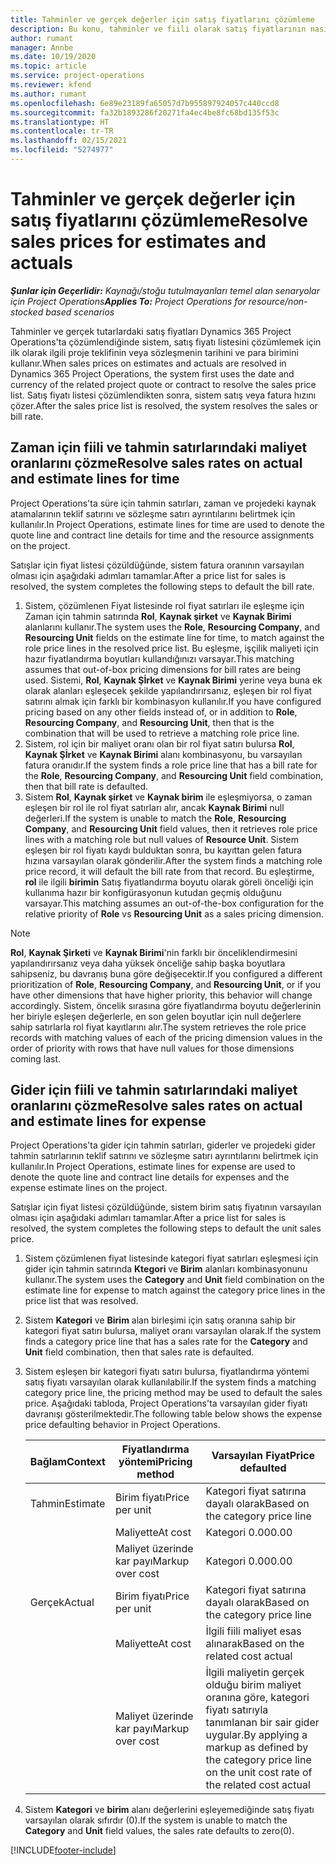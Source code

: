 ```yaml
---
title: Tahminler ve gerçek değerler için satış fiyatlarını çözümleme
description: Bu konu, tahminler ve fiili olarak satış fiyatlarının nasıl çözüldüğü hakkında bilgi sağlar.
author: rumant
manager: Annbe
ms.date: 10/19/2020
ms.topic: article
ms.service: project-operations
ms.reviewer: kfend
ms.author: rumant
ms.openlocfilehash: 6e89e23189fa65057d7b955897924057c440ccd8
ms.sourcegitcommit: fa32b1893286f20271fa4ec4be8fc68bd135f53c
ms.translationtype: HT
ms.contentlocale: tr-TR
ms.lasthandoff: 02/15/2021
ms.locfileid: "5274977"
---
```

# <a name="resolve-sales-prices-for-estimates-and-actuals"></a><span data-ttu-id="f3512-103">Tahminler ve gerçek değerler için satış fiyatlarını çözümleme</span><span class="sxs-lookup"><span data-stu-id="f3512-103">Resolve sales prices for estimates and actuals</span></span>

<span data-ttu-id="f3512-104">_**Şunlar için Geçerlidir:** Kaynağı/stoğu tutulmayanları temel alan senaryolar için Project Operations_</span><span class="sxs-lookup"><span data-stu-id="f3512-104">_**Applies To:** Project Operations for resource/non-stocked based scenarios_</span></span>

<span data-ttu-id="f3512-105">Tahminler ve gerçek tutarlardaki satış fiyatları Dynamics 365 Project Operations'ta çözümlendiğinde sistem, satış fiyatı listesini çözümlemek için ilk olarak ilgili proje teklifinin veya sözleşmenin tarihini ve para birimini kullanır.</span><span class="sxs-lookup"><span data-stu-id="f3512-105">When sales prices on estimates and actuals are resolved in Dynamics 365 Project Operations, the system first uses the date and currency of the related project quote or contract to resolve the sales price list.</span></span> <span data-ttu-id="f3512-106">Satış fiyatı listesi çözümlendikten sonra, sistem satış veya fatura hızını çözer.</span><span class="sxs-lookup"><span data-stu-id="f3512-106">After the sales price list is resolved, the system resolves the sales or bill rate.</span></span>

## <a name="resolve-sales-rates-on-actual-and-estimate-lines-for-time"></a><span data-ttu-id="f3512-107">Zaman için fiili ve tahmin satırlarındaki maliyet oranlarını çözme</span><span class="sxs-lookup"><span data-stu-id="f3512-107">Resolve sales rates on actual and estimate lines for time</span></span>

<span data-ttu-id="f3512-108">Project Operations'ta süre için tahmin satırları, zaman ve projedeki kaynak atamalarının teklif satırını ve sözleşme satırı ayrıntılarını belirtmek için kullanılır.</span><span class="sxs-lookup"><span data-stu-id="f3512-108">In Project Operations, estimate lines for time are used to denote the quote line and contract line details for time and the resource assignments on the project.</span></span>

<span data-ttu-id="f3512-109">Satışlar için fiyat listesi çözüldüğünde, sistem fatura oranının varsayılan olması için aşağıdaki adımları tamamlar.</span><span class="sxs-lookup"><span data-stu-id="f3512-109">After a price list for sales is resolved, the system completes the following steps to default the bill rate.</span></span>

1. <span data-ttu-id="f3512-110">Sistem, çözümlenen Fiyat listesinde rol fiyat satırları ile eşleşme için Zaman için tahmin satırında **Rol**, **Kaynak şirket** ve **Kaynak Birimi** alanlarını kullanır.</span><span class="sxs-lookup"><span data-stu-id="f3512-110">The system uses the **Role**, **Resourcing Company**, and **Resourcing Unit** fields on the estimate line for time, to match against the role price lines in the resolved price list.</span></span> <span data-ttu-id="f3512-111">Bu eşleşme, işçilik maliyeti için hazır fiyatlandırma boyutları kullandığınızı varsayar.</span><span class="sxs-lookup"><span data-stu-id="f3512-111">This matching assumes that out-of-box pricing dimensions for bill rates are being used.</span></span> <span data-ttu-id="f3512-112">Sistemi, **Rol**, **Kaynak Şİrket** ve **Kaynak Birimi** yerine veya buna ek olarak alanları eşleşecek şekilde yapılandırırsanız, eşleşen bir rol fiyat satırını almak için farklı bir kombinasyon kullanılır.</span><span class="sxs-lookup"><span data-stu-id="f3512-112">If you have configured pricing based on any other fields instead of, or in addition to **Role**, **Resourcing Company**, and **Resourcing Unit**, then that is the combination that will be used to retrieve a matching role price line.</span></span>
2. <span data-ttu-id="f3512-113">Sistem, rol için bir maliyet oranı olan bir rol fiyat satırı bulursa **Rol**, **Kaynak Şİrket** ve **Kaynak Birimi** alanı kombinasyonu, bu varsayılan fatura oranıdır.</span><span class="sxs-lookup"><span data-stu-id="f3512-113">If the system finds a role price line that has a bill rate for the **Role**, **Resourcing Company**, and **Resourcing Unit** field combination, then that bill rate is defaulted.</span></span>
3. <span data-ttu-id="f3512-114">Sistem **Rol**, **Kaynak şirket** ve **Kaynak birim** ile eşleşmiyorsa, o zaman eşleşen bir rol ile rol fiyat satırları alır, ancak **Kaynak Birimi** null değerleri.</span><span class="sxs-lookup"><span data-stu-id="f3512-114">If the system is unable to match the **Role**, **Resourcing Company**, and **Resourcing Unit** field values, then it retrieves role price lines with a matching role but null values of **Resource Unit**.</span></span> <span data-ttu-id="f3512-115">Sistem eşleşen bir rol fiyatı kaydı bulduktan sonra, bu kayıttan gelen fatura hızına varsayılan olarak gönderilir.</span><span class="sxs-lookup"><span data-stu-id="f3512-115">After the system finds a matching role price record, it will default the bill rate from that record.</span></span> <span data-ttu-id="f3512-116">Bu eşleştirme, **rol** ile ilgili **birimin** Satış fiyatlandırma boyutu olarak göreli önceliği için kullanıma hazır bir konfigürasyonun kutudan geçmiş olduğunu varsayar.</span><span class="sxs-lookup"><span data-stu-id="f3512-116">This matching assumes an out-of-the-box configuration for the relative priority of **Role** vs **Resourcing Unit** as a sales pricing dimension.</span></span>

> [!NOTE]
> <span data-ttu-id="f3512-117">**Rol**, **Kaynak Şirketi** ve **Kaynak Birimi**'nin farklı bir önceliklendirmesini yapılandırırsanız veya daha yüksek önceliğe sahip başka boyutlara sahipseniz, bu davranış buna göre değişecektir.</span><span class="sxs-lookup"><span data-stu-id="f3512-117">If you configured a different prioritization of **Role**, **Resourcing Company**, and **Resourcing Unit**, or if you have other dimensions that have higher priority, this behavior will change accordingly.</span></span> <span data-ttu-id="f3512-118">Sistem, öncelik sırasına göre fiyatlandırma boyutu değerlerinin her biriyle eşleşen değerlerle, en son gelen boyutlar için null değerlere sahip satırlarla rol fiyat kayıtlarını alır.</span><span class="sxs-lookup"><span data-stu-id="f3512-118">The system retrieves the role price records with matching values of each of the pricing dimension values in the order of priority with rows that have null values for those dimensions coming last.</span></span>

## <a name="resolve-sales-rates-on-actual-and-estimate-lines-for-expense"></a><span data-ttu-id="f3512-119">Gider için fiili ve tahmin satırlarındaki maliyet oranlarını çözme</span><span class="sxs-lookup"><span data-stu-id="f3512-119">Resolve sales rates on actual and estimate lines for expense</span></span>

<span data-ttu-id="f3512-120">Project Operations'ta gider için tahmin satırları, giderler ve projedeki gider tahmin satırlarının teklif satırını ve sözleşme satırı ayrıntılarını belirtmek için kullanılır.</span><span class="sxs-lookup"><span data-stu-id="f3512-120">In Project Operations, estimate lines for expense are used to denote the quote line and contract line details for expenses and the expense estimate lines on the project.</span></span>

<span data-ttu-id="f3512-121">Satışlar için fiyat listesi çözüldüğünde, sistem birim satış fiyatının varsayılan olması için aşağıdaki adımları tamamlar.</span><span class="sxs-lookup"><span data-stu-id="f3512-121">After a price list for sales is resolved, the system completes the following steps to default the unit sales price.</span></span>

1. <span data-ttu-id="f3512-122">Sistem çözümlenen fiyat listesinde kategori fiyat satırları eşleşmesi için gider için tahmin satırında **Ktegori** ve **Birim** alanları kombinasyonunu kullanır.</span><span class="sxs-lookup"><span data-stu-id="f3512-122">The system uses the **Category** and **Unit** field combination on the estimate line for expense to match against the category price lines in the price list that was resolved.</span></span>
2. <span data-ttu-id="f3512-123">Sistem **Kategori** ve **Birim** alan birleşimi için satış oranına sahip bir kategori fiyat satırı bulursa, maliyet oranı varsayılan olarak.</span><span class="sxs-lookup"><span data-stu-id="f3512-123">If the system finds a category price line that has a sales rate for the **Category** and **Unit** field combination, then that sales rate is defaulted.</span></span>
3. <span data-ttu-id="f3512-124">Sistem eşleşen bir kategori fiyatı satırı bulursa, fiyatlandırma yöntemi satış fiyatı varsayılan olarak kullanılabilir.</span><span class="sxs-lookup"><span data-stu-id="f3512-124">If the system finds a matching category price line, the pricing method may be used to default the sales price.</span></span> <span data-ttu-id="f3512-125">Aşağıdaki tabloda, Project Operations'ta varsayılan gider fiyatı davranışı gösterilmektedir.</span><span class="sxs-lookup"><span data-stu-id="f3512-125">The following table below shows the expense price defaulting behavior in Project Operations.</span></span>

    | <span data-ttu-id="f3512-126">Bağlam</span><span class="sxs-lookup"><span data-stu-id="f3512-126">Context</span></span> | <span data-ttu-id="f3512-127">Fiyatlandırma yöntemi</span><span class="sxs-lookup"><span data-stu-id="f3512-127">Pricing method</span></span> | <span data-ttu-id="f3512-128">Varsayılan Fiyat</span><span class="sxs-lookup"><span data-stu-id="f3512-128">Price defaulted</span></span> |
    | --- | --- | --- |
    | <span data-ttu-id="f3512-129">Tahmin</span><span class="sxs-lookup"><span data-stu-id="f3512-129">Estimate</span></span> | <span data-ttu-id="f3512-130">Birim fiyatı</span><span class="sxs-lookup"><span data-stu-id="f3512-130">Price per unit</span></span> | <span data-ttu-id="f3512-131">Kategori fiyat satırına dayalı olarak</span><span class="sxs-lookup"><span data-stu-id="f3512-131">Based on the category price line</span></span> |
    | &nbsp; | <span data-ttu-id="f3512-132">Maliyette</span><span class="sxs-lookup"><span data-stu-id="f3512-132">At cost</span></span> | <span data-ttu-id="f3512-133">Kategori 0.00</span><span class="sxs-lookup"><span data-stu-id="f3512-133">0.00</span></span> |
    | &nbsp; | <span data-ttu-id="f3512-134">Maliyet üzerinde kar payı</span><span class="sxs-lookup"><span data-stu-id="f3512-134">Markup over cost</span></span> | <span data-ttu-id="f3512-135">Kategori 0.00</span><span class="sxs-lookup"><span data-stu-id="f3512-135">0.00</span></span> |
    | <span data-ttu-id="f3512-136">Gerçek</span><span class="sxs-lookup"><span data-stu-id="f3512-136">Actual</span></span> | <span data-ttu-id="f3512-137">Birim fiyatı</span><span class="sxs-lookup"><span data-stu-id="f3512-137">Price per unit</span></span> | <span data-ttu-id="f3512-138">Kategori fiyat satırına dayalı olarak</span><span class="sxs-lookup"><span data-stu-id="f3512-138">Based on the category price line</span></span> |
    | &nbsp; | <span data-ttu-id="f3512-139">Maliyette</span><span class="sxs-lookup"><span data-stu-id="f3512-139">At cost</span></span> | <span data-ttu-id="f3512-140">İlgili fiili maliyet esas alınarak</span><span class="sxs-lookup"><span data-stu-id="f3512-140">Based on the related cost actual</span></span> |
    | &nbsp; | <span data-ttu-id="f3512-141">Maliyet üzerinde kar payı</span><span class="sxs-lookup"><span data-stu-id="f3512-141">Markup over cost</span></span> | <span data-ttu-id="f3512-142">İlgili maliyetin gerçek olduğu birim maliyet oranına göre, kategori fiyatı satırıyla tanımlanan bir sair gider uygular.</span><span class="sxs-lookup"><span data-stu-id="f3512-142">By applying a markup as defined by the category price line on the unit cost rate of the related cost actual</span></span> |

4. <span data-ttu-id="f3512-143">Sistem **Kategori** ve **birim** alanı değerlerini eşleyemediğinde satış fiyatı varsayılan olarak sıfırdır (0).</span><span class="sxs-lookup"><span data-stu-id="f3512-143">If the system is unable to match the **Category** and **Unit** field values, the sales rate defaults to zero(0).</span></span>


[!INCLUDE[footer-include](../includes/footer-banner.md)]